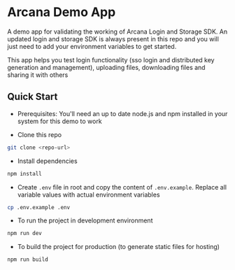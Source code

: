 # Arcana Demo App

A demo app for validating the working of Arcana Login and Storage SDK. An updated login and storage SDK is always present in this repo and you will just need to add your environment variables to get started.

This app helps you test login functionality (sso login and distributed key generation and management), uploading files, downloading files and sharing it with others

## Quick Start

- Prerequisites: You'll need an up to date node.js and npm installed in your system for this demo to work

- Clone this repo

```bash
git clone <repo-url>
```

- Install dependencies

```bash
npm install
```

- Create `.env` file in root and copy the content of `.env.example`. Replace all variable values with actual environment variables

```bash
cp .env.example .env
```

- To run the project in development environment

```bash
npm run dev
```

- To build the project for production (to generate static files for hosting)

```bash
npm run build
```
